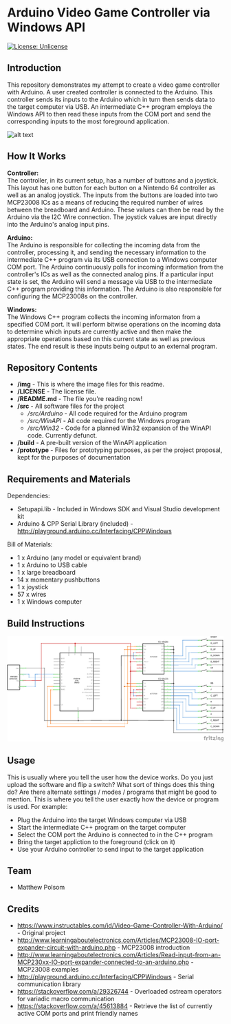 Arduino Video Game Controller via Windows API
=
[![License: Unlicense](https://img.shields.io/badge/license-Unlicense-blue.svg)](http://unlicense.org/)

Introduction
-
This repository demonstrates my attempt to create a video game controller with Arduino. A user created controller is connected to the Arduino. This controller sends its inputs to the Arduino which in turn then sends data to the target computer via USB. An intermediate C++ program employs the Windows API to then read these inputs from the COM port and send the corresponding inputs to the most foreground application.

![alt text][pic2]

[pic2]: https://github.com/MattMan569/CS207Project/blob/master/img/build_picture.jpg "CS 207 Build Picture"

How It Works
-
<b>Controller:</b><br />
The controller, in its current setup, has a number of buttons and a joystick. This layout has one button for each button on a Nintendo 64 controller as well as an analog joystick. The inputs from the buttons are loaded into two MCP23008 ICs as a means of reducing the required number of wires between the breadboard and Arduino. These values can then be read by the Arduino via the I2C Wire connection. The joystick values are input directly into the Arduino's analog input pins.

<b>Arduino:</b><br />
The Arduino is responsible for collecting the incoming data from the controller, processing it, and sending the necessary information to the intermediate C++ program via its USB connection to a Windows computer COM port. The Arduino continuously polls for incoming information from the controller's ICs as well as the connected analog pins. If a particular input state is set, the Arduino will send a message via USB to the intermediate C++ program providing this information. The Arduino is also responsible for configuring the MCP23008s on the controller.

<b>Windows:</b><br />
The Windows C++ program collects the incoming informaton from a specified COM port. It will perform bitwise operations on the incoming data to determine which inputs are currently active and then make the appropriate operations based on this current state as well as previous states. The end result is these inputs being output to an external program.

Repository Contents
-
* **/img** - This is where the image files for this readme.
* **/LICENSE** - The license file.
* **/README.md** - The file you're reading now!
* **/src** - All software files for the project
  * */src/Arduino* - All code required for the Arduino program
  * */src/WinAPI* - All code required for the Windows program
  * */src/Win32* - Code for a planned Win32 expansion of the WinAPI code. Currently defunct.
* **/build** - A pre-built version of the WinAPI application
* **/prototype** - Files for prototyping purposes, as per the project proposal, kept for the purposes of documentation

Requirements and Materials
-
Dependencies:
* Setupapi.lib - Included in Windows SDK and Visual Studio development kit
* Arduino & CPP Serial Library (included) - http://playground.arduino.cc/Interfacing/CPPWindows

Bill of Materials:
* 1 x Arduino (any model or equivalent brand)
* 1 x Arduino to USB cable
* 1 x large breadboard
* 14 x momentary pushbuttons
* 1 x joystick
* 57 x wires
* 1 x Windows computer

Build Instructions
-
![alt text][pic1]

[pic1]: https://github.com/MattMan569/CS207Project/blob/master/img/cs207_schem.png "CS 207 Build Schematic"

Usage
-
This is usually where you tell the user how the device works. Do you just upload the software and flip a switch? What sort of things does this thing do? Are there alternate settings / modes / programs that might be good to mention. This is where you tell the user exactly how the device or program is used. For example: 

* Plug the Arduino into the target Windows computer via USB
* Start the intermediate C++ program on the target computer
* Select the COM port the Arduino is connected to in the C++ program
* Bring the target appliction to the foreground (click on it)
* Use your Arduino controller to send input to the target application

Team
-
* Matthew Polsom

Credits
-
* https://www.instructables.com/id/Video-Game-Controller-With-Arduino/ - Original project
* http://www.learningaboutelectronics.com/Articles/MCP23008-IO-port-expander-circuit-with-arduino.php - MCP23008 introduction
* http://www.learningaboutelectronics.com/Articles/Read-input-from-an-MCP230xx-IO-port-expander-connected-to-an-arduino.php - MCP23008 examples
* http://playground.arduino.cc/Interfacing/CPPWindows - Serial communication library
* https://stackoverflow.com/a/29326744 - Overloaded ostream operators for variadic macro communication
* https://stackoverflow.com/a/45613884 - Retrieve the list of currently active COM ports and print friendly names
